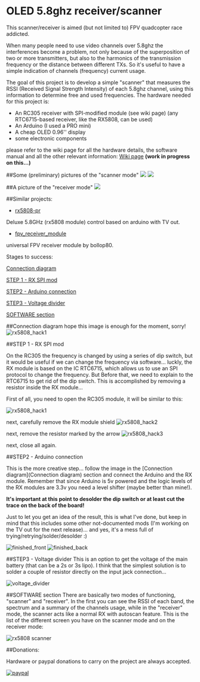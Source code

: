 # OLED 5.8ghz receiver/scanner

This scanner/receiver is aimed (but not limited to) FPV quadcopter race addicted. 

When many people need to use video channels over 5.8ghz the interferences become a problem, 
not only because of the superposition of two or more transmitters, but also to the harmonics 
of the transmission frequency or the distance between different TXs. So it's useful to have 
a simple indication of channels (frequency) current usage.

The goal of this project is to develop a simple "scanner" that measures the RSSI (Received Signal Strength Intensity)
of each 5.8ghz channel, using this information to determine free and used frequencies.
The hardware needed for this project is:

* An RC305 receiver with SPI-modified module (see wiki page) (any RTC6715-based receiver, like the RX5808, can be used) 
* An Arduino (I used a PRO mini)
* A cheap OLED 0.96'' display
* some electronic components

please refer to the wiki page for all the hardware details, the software manual and all the other relevant information:
[Wiki page](https://github.com/MikyM0use/OLED-scanner/wiki) **(work in progress on this...)**

##Some (preliminary) pictures of the "scanner mode"
<img src="https://dl.dropboxusercontent.com/u/9124521/OLED-scanner/summary_explained.jpg"  />
<img src="https://dl.dropboxusercontent.com/u/9124521/OLED-scanner/band_explained.jpg"  />

##A picture of the "receiver mode"
<img src="https://dl.dropboxusercontent.com/u/9124521/OLED-scanner/receiver_explained.jpg"  />

##Similar projects:

* [rx5808-pr](https://code.google.com/p/rx5808-pro/)

Deluxe 5.8GHz (rx5808 module) control based on arduino with TV out.

* [fpv_receiver_module](https://github.com/dollop80/fpv_receiver_module)

universal FPV receiver module by bollop80.

Stages to success:

[Connection diagram](#connection-diagram)

[STEP 1 - RX SPI mod](#step-1---rx-spi-mod)

[STEP2 - Arduino connection](#step2---arduino-connection)

[STEP3 - Voltage divider](#step3---voltage-divider)

[SOFTWARE section](#software-section)

##Connection diagram
hope this image is enough for the moment, sorry!
![rx5808_hack1](https://dl.dropboxusercontent.com/u/9124521/OLED-scanner/connection_diagram/connections_b1.jpg)

##STEP 1 - RX SPI mod

On the RC305 the frequency is changed by using a series of dip switch, but it would be useful if we can change the frequency via software... luckly, the RX module is based on the IC RTC6715, which allows us to use an SPI protocol to change the frequency. But Before that, we need to explain to the RTC6715 to get rid of the dip switch. This is accomplished by removing a resistor inside the RX module...

First of all, you need to open the RC305 module, it will be similar to this:

![rx5808_hack1](https://dl.dropboxusercontent.com/u/9124521/OLED-scanner/Photos/RC305_nocase.jpg)

next, carefully remove the RX module shield
![rx5808_hack2](https://dl.dropboxusercontent.com/u/9124521/OLED-scanner/Photos/RC305_opened_original.jpg)

next, remove the resistor marked by the arrow
![rx5808_hack3](https://dl.dropboxusercontent.com/u/9124521/OLED-scanner/Photos/RC305_opened_arrow.jpg)

next, close all again.

##STEP2 - Arduino connection

This is the more creative step... follow the image in the [Connection diagram](Connection diagram) section and connect the Arduino and the RX module. Remember that since Arduino is 5v powered and the logic levels of the RX modules are 3.3v you need a level shifter (maybe better than mine!).

**It's important at this point to desolder the dip switch or at least cut the trace on the back of the board!**

Just to let you get an idea of the result, this is what I've done, but keep in mind that this includes some other not-documented mods (I'm working on the TV out for the next release)... and yes, it's a mess full of trying/retrying/solder/desolder :)


![finished_front](https://dl.dropboxusercontent.com/u/9124521/OLED-scanner/Photos/finished_front.jpg)
![finished_back](https://dl.dropboxusercontent.com/u/9124521/OLED-scanner/Photos/finished_back.jpg)

##STEP3 - Voltage divider
This is an option to get the voltage of the main battery (that can be a 2s or 3s lipo). I think that the simplest solution is to solder a couple of resistor directly on the input jack connection...

![voltage_divider](https://dl.dropboxusercontent.com/u/9124521/OLED-scanner/Photos/voltage_divider.jpg)

##SOFTWARE section
There are basically two modes of functioning, "scanner" and "receiver". In the first you can see the RSSI of each band, the spectrum and a summary of the channels usage, while in the "receiver" mode, the scanner acts like a normal RX with autoscan feature. This is the list of the different screen you have on the scanner mode and on the receiver mode:

![rx5808 scanner](https://dl.dropboxusercontent.com/u/9124521/OLED-scanner/screen_list.jpg)


##Donations:

Hardware or paypal donations to carry on the project are always accepted.

[![paypal](https://www.paypalobjects.com/it_IT/IT/i/btn/btn_donateCC_LG.gif)](https://www.paypal.com/cgi-bin/webscr?cmd=_s-xclick&hosted_button_id=YKP2PH72RKPRY)